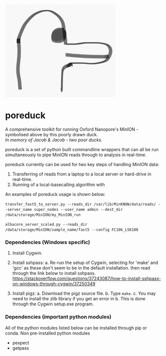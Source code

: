 ![Poreduck Logo](/images/poreduck_logo.png)
# poreduck 
A comprehensive toolkit for running Oxford Nanopore's MinION - symbolised above by this poorly drawn duck.  
*In memory of Jacob & Jacob - two poor ducks.*  

poreduck is a set of python built commandline wrappers that can all be run simultaneously to pipe MinION reads 
through to analysis in real-time.  

poreduck currently can be used for two key steps of handling MinION data:

1.  Transferring of reads from a laptop to a local server or hard-drive in real-time.
2.  Running of a local-basecalling algorithm with

An examples of poreduck usage is shown below:

`transfer_fast5_to_server.py --reads_dir /var/lib/MinKNOW/data/reads/ --server_name super_nodes --user_name admin
--dest_dir /data/storage/MinION/my_MinION_run`

`albacore_server_scaled.py --reads_dir /data/storage/MinION/sample_name/fast5 --config FC106_LSK108`

### Dependencies (Windows specific)
1. Install Cygwin.

2.  Install sshpass:
    a. Re-run the setup of Cygwin, selecting for 'make' and 'gcc' as these don't seem to be in the default installation. then read through
       the link below to install sshpass.
       https://stackoverflow.com/questions/37243087/how-to-install-sshpass-on-windows-through-cygwin/37250349

3.  Install pigz:
    a. Download the pigz source file.
    b. Type `make`.
    c. You may need to install the zlib library if you get an error in b. This is done through the Cygwin setup.exe program.

### Dependencies (important python modules)
All of the python modules listed below can be installed through pip or conda.
Non pre-installed python modules
* pexpect 
* getpass
